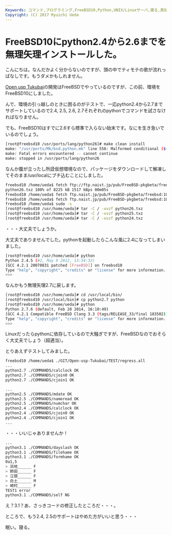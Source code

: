 ```yaml
---
Keywords: コマンド,プログラミング,FreeBSD10,Python,UNIX/Linuxサーバ,寝る,真似しない方がいいかも
Copyright: (C) 2017 Ryuichi Ueda
---
```


# <!--:ja-->FreeBSD10にpython2.4から2.6までを無理矢理インストールした。<!--:-->
<!--:ja-->こんにちは。なんだかよく分からないのですが、頭の中でティモテの歌が流れっぱなしです。もうダメかもしれません。

<a href="https://github.com/usp-engineers-community/Open-usp-Tukubai" target="_blank">Open usp Tukubai</a>の開発はFreeBSDでやっているのですが、この前、環境をFreeBSD10にしました。

<!--:--><!--more--><!--:ja-->

んで、環境の引っ越しのときに困るのがテストで、一応python2.4から2.7までサポートしているので2.4, 2.5, 2.6, 2.7それぞれのpythonでコマンドを試さなければなりません。

でも、FreeBSD10はすでに2.6すら標準で入らない始末です。なにを生き急いでいるのでしょう。

```bash
[root@freebsd10 /usr/ports/lang/python26]# make clean install
make: "/usr/ports/Mk/bsd.python.mk" line 558: Malformed conditional (${PYTHON_REL} >= 320 && defined(PYTHON_PY3K_PLIST_HACK))
make: Fatal errors encountered -- cannot continue
make: stopped in /usr/ports/lang/python26
```

なんか腹が立ったし所詮仮想環境なので、パッケージをダウンロードして解凍してそのまま/usr/localにブチ込むことにしました。

```bash
freebsd10 /home/ueda$ fetch ftp://ftp.naist.jp/pub/FreeBSD-pkgbeta/freebsd:10:x86:64/2012-10-12/Latest/python26.txz
python26.txz 100% of 8225 kB 1517 kBps 00m05s
freebsd10 /home/ueda$ fetch ftp.naist.jp/pub/FreeBSD-pkgbeta/freebsd:10:x86:64/2012-05-10/Latest/python25.txz
freebsd10 /home/ueda$ fetch ftp.naist.jp/pub/FreeBSD-pkgbeta/freebsd:10:x86:64/2012-05-10/Latest/python24.txz
freebsd10 /home/ueda$ sudo -s
[root@freebsd10 /usr/home/ueda]# tar -C / -xvzf python26.txz
[root@freebsd10 /usr/home/ueda]# tar -C / -xvzf python25.txz
[root@freebsd10 /usr/home/ueda]# tar -C / -xvzf python24.txz
```

・・・大丈夫でしょうか。

大丈夫でありませんでした。pythonを起動したらこんな風に2.4になってしまいました。

```bash
[root@freebsd10 /usr/home/ueda]# python
Python 2.4.5 (#2, May 9 2012, 13:34:32) 
[GCC 4.2.1 20070831 patched [FreeBSD]] on freebsd10
Type "help", "copyright", "credits" or "license" for more information.
>>> 
```

なんかもう無理矢理2.7に戻します。

```bash
[root@freebsd10 /usr/home/ueda]# cd /usr/local/bin/
[root@freebsd10 /usr/local/bin]# cp python2.7 python
[root@freebsd10 /usr/home/ueda]# python
Python 2.7.6 (default, Feb 28 2014, 16:10:49) 
[GCC 4.2.1 Compatible FreeBSD Clang 3.3 (tags/RELEASE_33/final 183502)] on freebsd10
Type "help", "copyright", "credits" or "license" for more information.
>>> 
```

Linuxだったらpythonに依存しているので大騒ぎですが、FreeBSDなのでおそらく大丈夫でしょう（超適当）。

とりあえずテストしてみました。

```bash
freebsd10 /home/ueda$ ./GIT/Open-usp-Tukubai/TEST/regress.all 
...
python2.7 ./COMMANDS/calclock OK
python2.7 ./COMMANDS/cjoin0 OK
python2.7 ./COMMANDS/cjoin1 OK

...
python2.5 ./COMMANDS/mdate OK
python2.5 ./COMMANDS/nameread OK
python2.5 ./COMMANDS/numchar OK
python2.4 ./COMMANDS/calclock OK
python2.4 ./COMMANDS/cjoin0 OK
python2.4 ./COMMANDS/cjoin1 OK
...
```

・・・いいじゃありませんか！

```bash
...
python3.1 ./COMMANDS/dayslash OK
python3.1 ./COMMANDS/filehame OK
python3.1 ./COMMANDS/formhame OK
0a1,5
> 浜地______ F
> 鈴田______ F
> 江頭______ F
> 白土______ M
> 崎村______ F
TEST1 error
python3.1 ./COMMANDS/self NG
```

え？3.1？あ、さっきコードの修正したところだ・・・。

ところで、もう2.4, 2.5のサポートはやめた方がいいと思う・・・


眠い。寝る。<!--:-->
